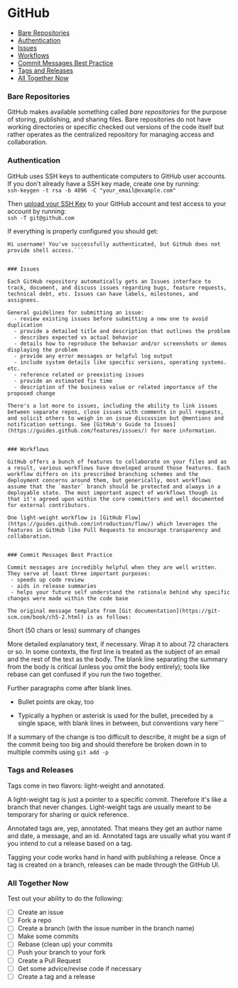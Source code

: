 GitHub
===============

  - [Bare Repositories](#bare-repositories)
  - [Authentication](#authentication)
  - [Issues](#issues)
  - [Workflows](#workflows)
  - [Commit Messages Best Practice](#commit-messages-best-practice)
  - [Tags and Releases](#tags-and-releases)
  - [All Together Now](#all-together-now)


### Bare Repositories
GitHub makes available something called _bare repositories_ for the purpose of storing, publishing, and sharing files. Bare repositories do not have working directories or specific checked out versions of the code itself but rather operates as the centralized repository for managing access and collaboration.


### Authentication
GitHub uses SSH keys to authenticate computers to GitHub user accounts. If you don't already have a SSH key made, create one by running:  
`ssh-keygen -t rsa -b 4096 -C "your_email@example.com"`

Then [upload your SSH Key](https://github.com/settings/keys) to your GitHub account and test access to your account by running:  
`ssh -T git@github.com`

If everything is properly configured you should get:
```
Hi username! You've successfully authenticated, but GitHub does not
provide shell access.```


### Issues

Each GitHub repository automatically gets an Issues interface to track, document, and discuss issues regarding bugs, feature requests, technical debt, etc. Issues can have labels, milestones, and assignees.

General guidelines for submitting an issue:
  - review existing issues before submitting a new one to avoid duplication
  - provide a detailed title and description that outlines the problem
  - describes expected vs actual behavior
  - details how to reproduce the behavior and/or screenshots or demos displaying the problem
  - provide any error messages or helpful log output
  - include system details like specific versions, operating systems. etc.
  - reference related or preexisting issues
  - provide an estimated fix time
  - description of the business value or related importance of the proposed change

There's a lot more to issues, including the ability to link issues between separate repos, close issues with comments in pull requests, and solicit others to weigh in on issue discussion but @mentions and notification settings. See [GitHub's Guide to Issues](https://guides.github.com/features/issues/) for more information.


### Workflows

GitHub offers a bunch of features to collaborate on your files and as a result, various workflows have developed around those features. Each workflow differs on its prescribed branching schemes and the deployment concerns around them, but generically, most workflows assume that the `master` branch should be protected and always in a deployable state. The most important aspect of workflows though is that it's agreed upon within the core committers and well documented for external contributors.

One light-weight workflow is [GitHub Flow](https://guides.github.com/introduction/flow/) which leverages the features in GitHub like Pull Requests to encourage transparency and collaboration.


### Commit Messages Best Practice

Commit messages are incredibly helpful when they are well written. They serve at least three important purposes:
 - speeds up code review
 - aids in release summaries
 - helps your future self understand the rationale behind why specific changes were made within the code base

The original message template from [Git documentation](https://git-scm.com/book/ch5-2.html) is as follows:
```
Short (50 chars or less) summary of changes

More detailed explanatory text, if necessary.  Wrap it to about 72
characters or so.  In some contexts, the first line is treated as the
subject of an email and the rest of the text as the body.  The blank
line separating the summary from the body is critical (unless you omit
the body entirely); tools like rebase can get confused if you run the
two together.

Further paragraphs come after blank lines.

  - Bullet points are okay, too

  - Typically a hyphen or asterisk is used for the bullet, preceded by
  a single space, with blank lines in between, but conventions vary
  here```

If a summary of the change is too difficult to describe, it might be a sign of the commit being too big and should therefore be broken down in to multiple commits using `git add -p`


### Tags and Releases

Tags come in two flavors: light-weight and annotated.

A light-weight tag is just a pointer to a specific commit. Therefore it's like a branch that never changes. Light-weight tags are usually meant to be temporary for sharing or quick reference.

Annotated tags are, yep, annotated. That means they get an author name and date, a message, and an id. Annotated tags are usually what you want if you intend to cut a release based on a tag.

Tagging your code works hand in hand with publishing a release. Once a tag is created on a branch, releases can be made through the GitHub UI.


### All Together Now

Test out your ability to do the following:
  - [ ] Create an issue
  - [ ] Fork a repo
  - [ ] Create a branch (with the issue number in the branch name)
  - [ ] Make some commits
  - [ ] Rebase (clean up) your commits
  - [ ] Push your branch to your fork
  - [ ] Create a Pull Request
  - [ ] Get some advice/revise code if necessary
  - [ ] Create a tag and a release
